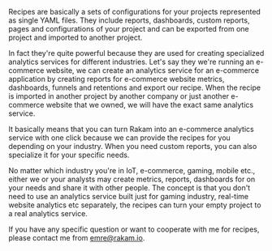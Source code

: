 Recipes are basically a sets of configurations for your projects represented as single YAML files. They include reports, dashboards, custom reports, pages and configurations of your project and can be exported from one project and imported to another project.

In fact they're quite powerful because they are used for creating specialized analytics services for different industries. Let's say they we're running an e-commerce website, we can create an analytics service for an e-commerce application by creating reports for e-commerce website metrics, dashboards, funnels and retentions and export our recipe. When the recipe is imported in another project by another company or just another e-commerce website that we owned, we will have the exact same analytics service. 

It basically means that you can turn Rakam into an e-commerce analytics service with one click because we can provide the recipes for you depending on your industry. When you need custom reports, you can also specialize it for your specific needs.

No matter which industry you're in IoT, e-commerce, gaming, mobile etc., either we or your analysts may create metrics, reports, dashboards for on your needs and share it with other people. The concept is that you don't need to use an analytics service built just for gaming industry, real-time website analytics etc separately, the recipes can turn your empty project to a real analytics service.

If you have any specific question or want to cooperate with me for recipes, please contact me from emre@rakam.io.
